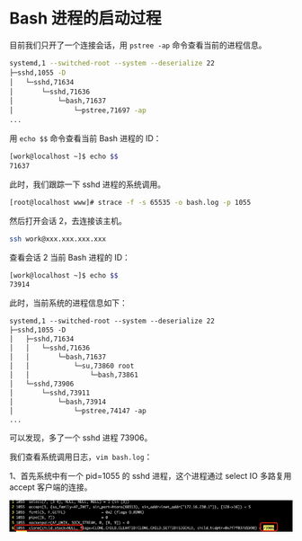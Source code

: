 # Bash 进程的启动过程

目前我们只开了一个连接会话，用 `pstree -ap` 命令查看当前的进程信息。  

```sh
systemd,1 --switched-root --system --deserialize 22
├─sshd,1055 -D
│   └─sshd,71634
│       └─sshd,71636
│           └─bash,71637
│               └─pstree,71697 -ap
...
```

用 `echo $$` 命令查看当前 Bash 进程的 ID：  

```sh
[work@localhost ~]$ echo $$
71637
```

此时，我们跟踪一下 sshd 进程的系统调用。  

```sh
[root@localhost www]# strace -f -s 65535 -o bash.log -p 1055
```

然后打开会话 2，去连接该主机。  

```sh
ssh work@xxx.xxx.xxx.xxx
```

查看会话 2 当前 Bash 进程的  ID：  

```sh
[work@localhost ~]$ echo $$
73914
```

此时，当前系统的进程信息如下：  

```
systemd,1 --switched-root --system --deserialize 22
├─sshd,1055 -D
│   ├─sshd,71634
│   │   └─sshd,71636
│   │       └─bash,71637
│   │           └─su,73860 root
│   │               └─bash,73861
│   └─sshd,73906
│       └─sshd,73911
│           └─bash,73914
│               └─pstree,74147 -ap
...
```

可以发现，多了一个 sshd 进程 73906。  

我们查看系统调用日志，`vim bash.log`：  

1、首先系统中有一个 pid=1055 的 sshd 进程，这个进程通过 select IO 多路复用 accept 客户端的连接。  

<div align=center><img src="https://raw.githubusercontent.com/duiying/img/master/ssh_strace_0.png" width="1000"></div>  
